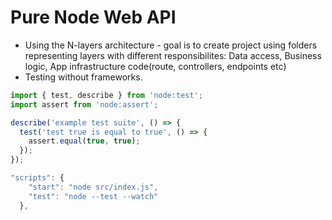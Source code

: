 # Pure Node Web API

- Using the N-layers architecture - goal is to create project using folders representing layers with different responsibilites: Data access, Business logic, App infrastructure code(route, controllers, endpoints etc)
- Testing without frameworks.

```js
import { test, describe } from 'node:test';
import assert from 'node:assert';

describe('example test suite', () => {
  test('test true is equal to true', () => {
    assert.equal(true, true);
  });
});

"scripts": {
    "start": "node src/index.js",
    "test": "node --test --watch"
  },
```
